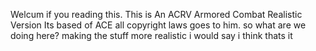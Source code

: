 Welcum if you reading this. This is An ACRV Armored Combat Realistic Version
Its based of ACE all copyright laws goes to him.
so what are we doing here?
making the stuff more realistic i would say
i think thats it
